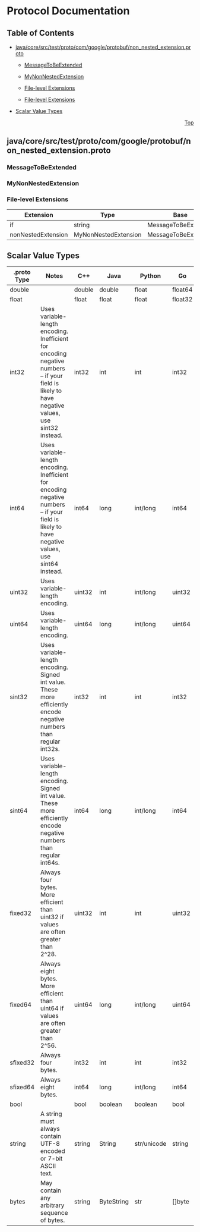 # Protocol Documentation
<a name="top"></a>

## Table of Contents

- [java/core/src/test/proto/com/google/protobuf/non_nested_extension.proto](#java_core_src_test_proto_com_google_protobuf_non_nested_extension-proto)
    - [MessageToBeExtended](#protobuf_unittest-MessageToBeExtended)
    - [MyNonNestedExtension](#protobuf_unittest-MyNonNestedExtension)
  
    - [File-level Extensions](#java_core_src_test_proto_com_google_protobuf_non_nested_extension-proto-extensions)
    - [File-level Extensions](#java_core_src_test_proto_com_google_protobuf_non_nested_extension-proto-extensions)
  
- [Scalar Value Types](#scalar-value-types)



<a name="java_core_src_test_proto_com_google_protobuf_non_nested_extension-proto"></a>
<p align="right"><a href="#top">Top</a></p>

## java/core/src/test/proto/com/google/protobuf/non_nested_extension.proto



<a name="protobuf_unittest-MessageToBeExtended"></a>

### MessageToBeExtended







<a name="protobuf_unittest-MyNonNestedExtension"></a>

### MyNonNestedExtension






 

 


<a name="java_core_src_test_proto_com_google_protobuf_non_nested_extension-proto-extensions"></a>

### File-level Extensions
| Extension | Type | Base | Number | Description |
| --------- | ---- | ---- | ------ | ----------- |
| if | string | MessageToBeExtended | 2000 |  |
| nonNestedExtension | MyNonNestedExtension | MessageToBeExtended | 1 |  |

 

 



## Scalar Value Types

| .proto Type | Notes | C++ | Java | Python | Go | C# | PHP | Ruby |
| ----------- | ----- | --- | ---- | ------ | -- | -- | --- | ---- |
| <a name="double" /> double |  | double | double | float | float64 | double | float | Float |
| <a name="float" /> float |  | float | float | float | float32 | float | float | Float |
| <a name="int32" /> int32 | Uses variable-length encoding. Inefficient for encoding negative numbers – if your field is likely to have negative values, use sint32 instead. | int32 | int | int | int32 | int | integer | Bignum or Fixnum (as required) |
| <a name="int64" /> int64 | Uses variable-length encoding. Inefficient for encoding negative numbers – if your field is likely to have negative values, use sint64 instead. | int64 | long | int/long | int64 | long | integer/string | Bignum |
| <a name="uint32" /> uint32 | Uses variable-length encoding. | uint32 | int | int/long | uint32 | uint | integer | Bignum or Fixnum (as required) |
| <a name="uint64" /> uint64 | Uses variable-length encoding. | uint64 | long | int/long | uint64 | ulong | integer/string | Bignum or Fixnum (as required) |
| <a name="sint32" /> sint32 | Uses variable-length encoding. Signed int value. These more efficiently encode negative numbers than regular int32s. | int32 | int | int | int32 | int | integer | Bignum or Fixnum (as required) |
| <a name="sint64" /> sint64 | Uses variable-length encoding. Signed int value. These more efficiently encode negative numbers than regular int64s. | int64 | long | int/long | int64 | long | integer/string | Bignum |
| <a name="fixed32" /> fixed32 | Always four bytes. More efficient than uint32 if values are often greater than 2^28. | uint32 | int | int | uint32 | uint | integer | Bignum or Fixnum (as required) |
| <a name="fixed64" /> fixed64 | Always eight bytes. More efficient than uint64 if values are often greater than 2^56. | uint64 | long | int/long | uint64 | ulong | integer/string | Bignum |
| <a name="sfixed32" /> sfixed32 | Always four bytes. | int32 | int | int | int32 | int | integer | Bignum or Fixnum (as required) |
| <a name="sfixed64" /> sfixed64 | Always eight bytes. | int64 | long | int/long | int64 | long | integer/string | Bignum |
| <a name="bool" /> bool |  | bool | boolean | boolean | bool | bool | boolean | TrueClass/FalseClass |
| <a name="string" /> string | A string must always contain UTF-8 encoded or 7-bit ASCII text. | string | String | str/unicode | string | string | string | String (UTF-8) |
| <a name="bytes" /> bytes | May contain any arbitrary sequence of bytes. | string | ByteString | str | []byte | ByteString | string | String (ASCII-8BIT) |

